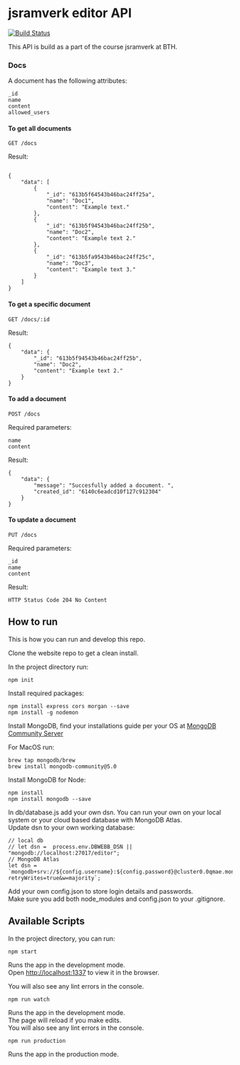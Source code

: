 # jsramverk editor API
[![Build Status](https://app.travis-ci.com/wadholm/editor-backend.svg?branch=main)](https://app.travis-ci.com/wadholm/editor-backend)

This API is build as a part of the course jsramverk at BTH.

### Docs

A document has the following attributes:
```
_id
name
content
allowed_users
```

#### To get all documents
```
GET /docs
```
Result:
```

{
    "data": [
        {
            "_id": "613b5f64543b46bac24ff25a",
            "name": "Doc1",
            "content": "Example text."
        },
        {
            "_id": "613b5f94543b46bac24ff25b",
            "name": "Doc2",
            "content": "Example text 2."
        },
        {
            "_id": "613b5fa9543b46bac24ff25c",
            "name": "Doc3",
            "content": "Example text 3."
        }
    ]
}
```

#### To get a specific document
```
GET /docs/:id
```

Result:
```
{
    "data": {
        "_id": "613b5f94543b46bac24ff25b",
        "name": "Doc2",
        "content": "Example text 2."
    }
}
```

#### To add a document
```
POST /docs
```

Required parameters:
```
name
content
```

Result:
```
{
    "data": {
        "message": "Succesfully added a document. ",
        "created_id": "6140c6eadcd10f127c912304"
    }
}
```

#### To update a document

```
PUT /docs
```

Required parameters:
```
_id
name
content
```

Result:
```
HTTP Status Code 204 No Content
```


## How to run
This is how you can run and develop this repo.

Clone the website repo to get a clean install.

In the project directory run:

```
npm init
```

Install required packages:

```
npm install express cors morgan --save
npm install -g nodemon
```

Install MongoDB, find your installations guide per your OS at [MongoDB Community Server](https://www.mongodb.com/download-center/community)

For MacOS run:
```
brew tap mongodb/brew
brew install mongodb-community@5.0
```

Install MongoDB for Node:
```
npm install
npm install mongodb --save
````

In db/database.js add your own dsn. You can run your own on your local system or your cloud based database with MongoDB Atlas.  
Update dsn to your own working database:
```
// local db
// let dsn =  process.env.DBWEBB_DSN || "mongodb://localhost:27017/editor";
// MongoDB Atlas
let dsn = `mongodb+srv://${config.username}:${config.password}@cluster0.0qmae.mongodb.net/myFirstDatabase?retryWrites=true&w=majority`;
```

Add your own config.json to store login details and passwords.  
Make sure you add both node_modules and config.json to your .gitignore.

## Available Scripts

In the project directory, you can run:

```
npm start
```

Runs the app in the development mode.  
Open [http://localhost:1337](http://localhost:1337) to view it in the browser.

You will also see any lint errors in the console.

```
npm run watch
```

Runs the app in the development mode.  
The page will reload if you make edits.  
You will also see any lint errors in the console.

```
npm run production
```

Runs the app in the production mode.  